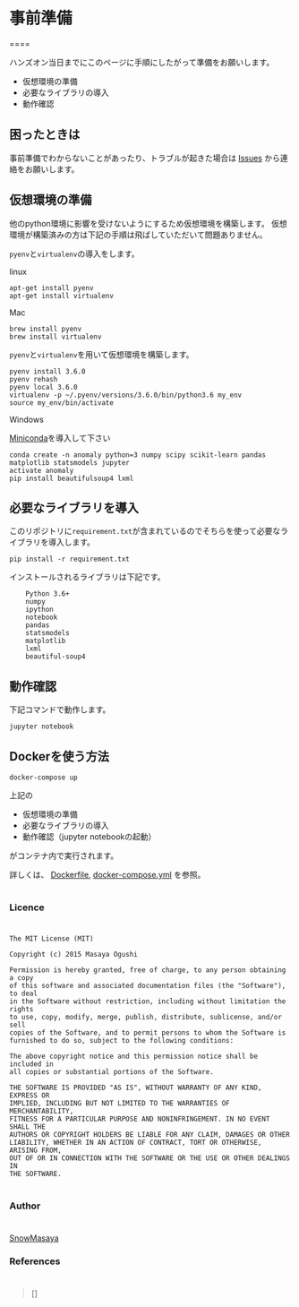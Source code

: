 # 事前準備
====

ハンズオン当日までにこのページに手順にしたがって準備をお願いします。

- 仮想環境の準備
- 必要なライブラリの導入
- 動作確認

## 困ったときは

事前準備でわからないことがあったり、トラブルが起きた場合は [Issues](https://github.com/SnowMasaya/time_series_anomaly_detect_hands_on/issues) から連絡をお願いします。

## 仮想環境の準備

他のpython環境に影響を受けないようにするため仮想環境を構築します。
仮想環境が構築済みの方は下記の手順は飛ばしていただいて問題ありません。

`pyenv`と`virtualenv`の導入をします。

linux
```
apt-get install pyenv
apt-get install virtualenv
```
Mac
```
brew install pyenv
brew install virtualenv
```

`pyenv`と`virtualenv`を用いて仮想環境を構築します。

```
pyenv install 3.6.0
pyenv rehash
pyenv local 3.6.0
virtualenv -p ~/.pyenv/versions/3.6.0/bin/python3.6 my_env
source my_env/bin/activate

```

Windows

[Miniconda](https://conda.io/miniconda.html)を導入して下さい

```
conda create -n anomaly python=3 numpy scipy scikit-learn pandas matplotlib statsmodels jupyter
activate anomaly
pip install beautifulsoup4 lxml
````

## 必要なライブラリを導入


このリポジトリに`requirement.txt`が含まれているのでそちらを使って必要なライブラリを導入します。

```
pip install -r requirement.txt
```

インストールされるライブラリは下記です。

```
    Python 3.6+
    numpy
    ipython
    notebook
    pandas
    statsmodels
    matplotlib
    lxml
    beautiful-soup4

```

## 動作確認

下記コマンドで動作します。

```
jupyter notebook
```

## Dockerを使う方法
```
docker-compose up
```

上記の
- 仮想環境の準備
- 必要なライブラリの導入
- 動作確認（jupyter notebookの起動）

がコンテナ内で実行されます。

詳しくは、 [Dockerfile](./Dockerfile), [docker-compose.yml](./docker-compose.yml) を参照。


#
### Licence
#
```
The MIT License (MIT)

Copyright (c) 2015 Masaya Ogushi

Permission is hereby granted, free of charge, to any person obtaining a copy
of this software and associated documentation files (the "Software"), to deal
in the Software without restriction, including without limitation the rights
to use, copy, modify, merge, publish, distribute, sublicense, and/or sell
copies of the Software, and to permit persons to whom the Software is
furnished to do so, subject to the following conditions:

The above copyright notice and this permission notice shall be included in
all copies or substantial portions of the Software.

THE SOFTWARE IS PROVIDED "AS IS", WITHOUT WARRANTY OF ANY KIND, EXPRESS OR
IMPLIED, INCLUDING BUT NOT LIMITED TO THE WARRANTIES OF MERCHANTABILITY,
FITNESS FOR A PARTICULAR PURPOSE AND NONINFRINGEMENT. IN NO EVENT SHALL THE
AUTHORS OR COPYRIGHT HOLDERS BE LIABLE FOR ANY CLAIM, DAMAGES OR OTHER
LIABILITY, WHETHER IN AN ACTION OF CONTRACT, TORT OR OTHERWISE, ARISING FROM,
OUT OF OR IN CONNECTION WITH THE SOFTWARE OR THE USE OR OTHER DEALINGS IN
THE SOFTWARE.
```
#
### Author
#
[SnowMasaya](https://github.com/SnowMasaya)
### References
#
>[]<br>
